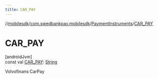 ```yaml
---
title: CAR_PAY
---
```

//[mobilesdk](../../../index.html)/[com.swedbankpay.mobilesdk](../index.html)/[PaymentInstruments](index.html)/[CAR_PAY](-c-a-r_-p-a-y.html)



# CAR_PAY



[androidJvm]\
const val [CAR_PAY](-c-a-r_-p-a-y.html): [String](https://kotlinlang.org/api/latest/jvm/stdlib/kotlin/-string/index.html)



Volvofinans CarPay




